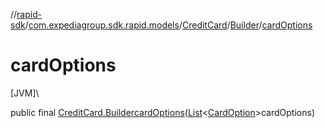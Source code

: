 //[rapid-sdk](../../../../index.md)/[com.expediagroup.sdk.rapid.models](../../index.md)/[CreditCard](../index.md)/[Builder](index.md)/[cardOptions](card-options.md)

# cardOptions

[JVM]\

public final [CreditCard.Builder](index.md)[cardOptions](card-options.md)([List](https://docs.oracle.com/javase/8/docs/api/java/util/List.html)&lt;[CardOption](../../-card-option/index.md)&gt;cardOptions)
